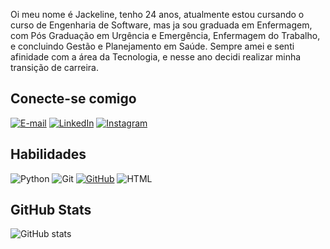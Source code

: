 Oi meu nome é Jackeline, tenho 24 anos, atualmente estou cursando o curso de Engenharia de Software, mas ja sou graduada em Enfermagem, com Pós Graduação em Urgência e Emergência, Enfermagem do Trabalho, e concluindo Gestão e Planejamento em Saúde. Sempre amei e senti afinidade com a área da Tecnologia, e nesse ano decidi realizar minha transição de carreira.


## Conecte-se comigo
[![E-mail](https://img.shields.io/badge/-Email-000?style=for-the-badge&logo=microsoft-outlook&logoColor=FF00F6&color:FFF)](mailto:santosjackelinne@gmail.com)
[![LinkedIn](https://img.shields.io/badge/-LinkedIn-000?style=for-the-badge&logo=linkedin&logoColor=FF00F6&color:FFF)](https://www.linkedin.com/in/santosjackeline/)
[![Instagram](https://img.shields.io/badge/-Instagram-000?style=for-the-badge&logo=instagram&logoColor=FF00F6&color:FFF)](https://www.instagram.com/jajack_santos/)

## Habilidades
![Python](https://img.shields.io/badge/Python-000?style=for-the-badge&logo=python&logoColor=FF00F6&color:FFF)
![Git](https://img.shields.io/badge/GIT-000?style=for-the-badge&logo=git&logoColor=FF00F6&color:FFF)
[![GitHub](https://img.shields.io/badge/GitHub-000?style=for-the-badge&logo=github&logoColor=FF00F6&color:FFF)](https://github.com/santosjackeline)
![HTML](https://img.shields.io/badge/HTML-000?style=for-the-badge&logo=html5&logoColor=FF00F6&color:FFF)

## GitHub Stats
![GitHub stats](https://github-readme-stats-git-masterrstaa-rickstaa.vercel.app/api?username=santosjackeline&hide_title=true&show_icons=true&include_all_commits=false&count_private=true&line_height=25&hide=issues&bg_color=000&title_color=FF00F6&text_color=FFF&border_radius=3&border_color=36123c&icon_color=FF00F6&theme=jolly)
<!--[![Most Used Languages](https://github-readme-stats-git-masterrstaa-rickstaa.vercel.app/api/top-langs/?username=elidianaandrade&line_height=10&card_width=290&layout=compact&hide_title=false&count_private=true&langs_count=4&show_icons=true&title_color=FF00F6&hide=html,css&bg_color=000&text_color=8B8B8B&border_radius=3&border_color=561760&count_private=true)](https://github.com/santosjackeline/github-readme-stats)-->
<br>
